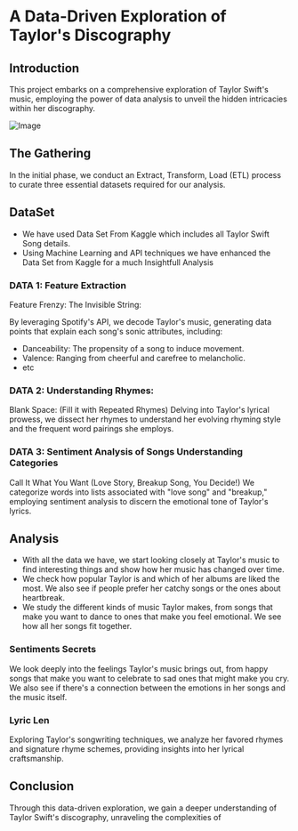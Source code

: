 # A Data-Driven Exploration of Taylor's Discography

## Introduction
This project embarks on a comprehensive exploration of Taylor Swift's music, employing the power of data analysis to unveil the hidden intricacies within her discography.

![Image](https://img.freepik.com/free-photo/multimedia-entertainment-music-bars-display_53876-21344.jpg?t=st=1715785512~exp=1715789112~hmac=696da8ec82978d9a73871ad888f70712f7d9eecb40dfcd64f6d17ca0f3003582&w=740)

## The Gathering
In the initial phase, we conduct an Extract, Transform, Load (ETL) process to curate three essential datasets required for our analysis.

## DataSet
- We have used Data Set From Kaggle which includes all Taylor Swift Song details. 
- Using Machine Learning and API techniques we have enhanced the Data Set from Kaggle for a much Insightfull Analysis

### DATA 1: Feature Extraction
Feature Frenzy: The Invisible String:

By leveraging Spotify's API, we decode Taylor's music, generating data points that explain each song's sonic attributes, including:
- Danceability: The propensity of a song to induce movement.
- Valence: Ranging from cheerful and carefree to melancholic.
- etc

### DATA 2: Understanding Rhymes: 
Blank Space: (Fill it with Repeated Rhymes)
Delving into Taylor's lyrical prowess, we dissect her rhymes to understand her evolving rhyming style and the frequent word pairings she employs.

### DATA 3: Sentiment Analysis of Songs Understanding Categories
Call It What You Want (Love Story, Breakup Song, You Decide!)
We categorize words into lists associated with "love song" and "breakup," employing sentiment analysis to discern the emotional tone of Taylor's lyrics.

## Analysis
- With all the data we have, we start looking closely at Taylor's music to find interesting things and show how her music has changed over time.
- We check how popular Taylor is and which of her albums are liked the most. We also see if people prefer her catchy songs or the ones about heartbreak.
- We study the different kinds of music Taylor makes, from songs that make you want to dance to ones that make you feel emotional. We see how all her songs fit together.

### Sentiments Secrets
We look deeply into the feelings Taylor's music brings out, from happy songs that make you want to celebrate to sad ones that might make you cry. We also see if there's a connection between the emotions in her songs and the music itself.

### Lyric Len
Exploring Taylor's songwriting techniques, we analyze her favored rhymes and signature rhyme schemes, providing insights into her lyrical craftsmanship.

## Conclusion
Through this data-driven exploration, we gain a deeper understanding of Taylor Swift's discography, unraveling the complexities of
